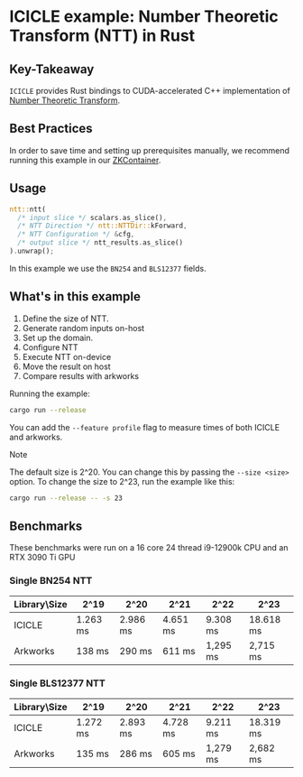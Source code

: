 # ICICLE example: Number Theoretic Transform (NTT) in Rust

## Key-Takeaway

`ICICLE` provides Rust bindings to CUDA-accelerated C++ implementation of [Number Theoretic Transform](https://github.com/ingonyama-zk/ingopedia/blob/master/src/fft.md).

## Best Practices

In order to save time and setting up prerequisites manually, we recommend running this example in our [ZKContainer](../../ZKContainer.md).

## Usage

```rust
ntt::ntt(
  /* input slice */ scalars.as_slice(),
  /* NTT Direction */ ntt::NTTDir::kForward,
  /* NTT Configuration */ &cfg,
  /* output slice */ ntt_results.as_slice()
).unwrap();
```

In this example we use the `BN254` and `BLS12377` fields.

## What's in this example

1. Define the size of NTT.
2. Generate random inputs on-host
3. Set up the domain.
4. Configure NTT
5. Execute NTT on-device
6. Move the result on host
7. Compare results with arkworks

Running the example:

```sh
cargo run --release
```

You can add the `--feature profile` flag to measure times of both ICICLE and arkworks.

> [!NOTE]
> The default size is 2^20. You can change this by passing the `--size <size>` option. To change the size to 2^23, run the example like this:

```sh
cargo run --release -- -s 23
```

## Benchmarks

These benchmarks were run on a 16 core 24 thread i9-12900k CPU and an RTX 3090 Ti GPU

### Single BN254 NTT

| Library\Size | 2^19 | 2^20 | 2^21 | 2^22 | 2^23 |
|--------------|------|------|------|------|------|
| ICICLE | 1.263 ms | 2.986 ms | 4.651 ms | 9.308 ms | 18.618 ms |
| Arkworks | 138 ms | 290 ms | 611 ms | 1,295 ms | 2,715 ms |

### Single BLS12377 NTT

| Library\Size | 2^19 | 2^20 | 2^21 | 2^22 | 2^23 |
|--------------|------|------|------|------|------|
| ICICLE | 1.272 ms | 2.893 ms | 4.728 ms | 9.211 ms | 18.319 ms |
| Arkworks | 135 ms | 286 ms | 605 ms | 1,279 ms | 2,682 ms |

